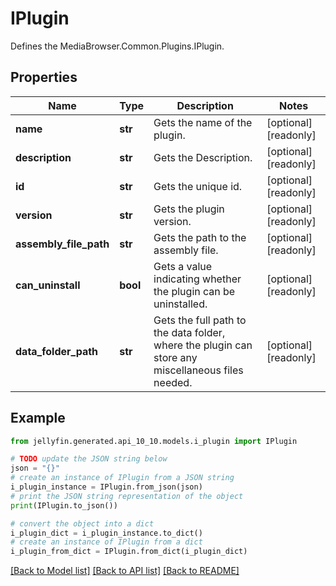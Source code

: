 # IPlugin

Defines the MediaBrowser.Common.Plugins.IPlugin.

## Properties

Name | Type | Description | Notes
------------ | ------------- | ------------- | -------------
**name** | **str** | Gets the name of the plugin. | [optional] [readonly] 
**description** | **str** | Gets the Description. | [optional] [readonly] 
**id** | **str** | Gets the unique id. | [optional] [readonly] 
**version** | **str** | Gets the plugin version. | [optional] [readonly] 
**assembly_file_path** | **str** | Gets the path to the assembly file. | [optional] [readonly] 
**can_uninstall** | **bool** | Gets a value indicating whether the plugin can be uninstalled. | [optional] [readonly] 
**data_folder_path** | **str** | Gets the full path to the data folder, where the plugin can store any miscellaneous files needed. | [optional] [readonly] 

## Example

```python
from jellyfin.generated.api_10_10.models.i_plugin import IPlugin

# TODO update the JSON string below
json = "{}"
# create an instance of IPlugin from a JSON string
i_plugin_instance = IPlugin.from_json(json)
# print the JSON string representation of the object
print(IPlugin.to_json())

# convert the object into a dict
i_plugin_dict = i_plugin_instance.to_dict()
# create an instance of IPlugin from a dict
i_plugin_from_dict = IPlugin.from_dict(i_plugin_dict)
```
[[Back to Model list]](../README.md#documentation-for-models) [[Back to API list]](../README.md#documentation-for-api-endpoints) [[Back to README]](../README.md)


